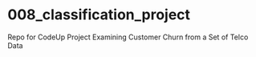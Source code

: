 # 008_classification_project
Repo for CodeUp Project Examining Customer Churn from a Set of Telco Data
